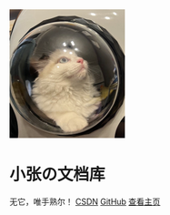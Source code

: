 <img src="./img/logo.png" alt="logo" style="zoom:25%;" />

# 小张の文档库
无它，唯手熟尔！
[CSDN](https://blog.csdn.net/MarkusZhang?type=blog)
[GitHub](https://github.com/markuszcl99)
[查看主页](README.md)




